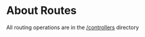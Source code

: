 # About Routes
All routing operations are in the [/controllers](https://github.com/febriadj/employee-activity-reports/tree/master/controllers) directory